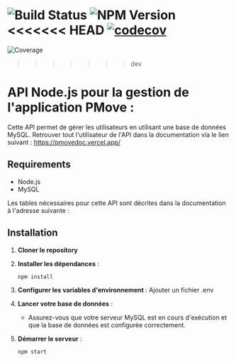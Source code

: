 ![Build Status](https://github.com/PMRSAE5/API/actions/workflows/build.yml/badge.svg)
![NPM Version](https://img.shields.io/npm/v/node)
<<<<<<< HEAD
[![codecov](https://codecov.io/gh/PMRSAE5/API/branch/dev/graph/badge.svg?token=1PKGPFMGRU)](https://codecov.io/gh/PMRSAE5/API)
=======
![Coverage](https://codecov.io/gh/PMRSAE5/API/branch/main/graph/badge.svg)
>>>>>>> dev

# API Node.js pour la gestion de l'application PMove :

Cette API permet de gérer les utilisateurs en utilisant une base de données MySQL.
Retrouver tout l'utilisateur de l'API dans la documentation via le lien suivant :
https://pmovedoc.vercel.app/

## Requirements

- Node.js
- MySQL

Les tables nécessaires pour cette API sont décrites dans la documentation à l'adresse suivante :

## Installation

1. **Cloner le repository**

2. **Installer les dépendances** :
    ```sh
    npm install
    ```

3. **Configurer les variables d'environnement** :
    Ajouter un fichier .env

4. **Lancer votre base de données** :
    - Assurez-vous que votre serveur MySQL est en cours d'exécution et que la base de données est configurée correctement.

5. **Démarrer le serveur** :
    ```sh
    npm start
    ```
